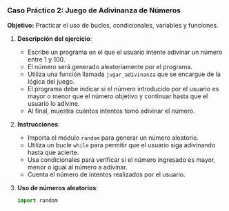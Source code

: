 ### Caso Práctico 2: Juego de Adivinanza de Números
**Objetivo:** Practicar el uso de bucles, condicionales, variables y funciones.

1. **Descripción del ejercicio**:
   - Escribe un programa en el que el usuario intente adivinar un número entre 1 y 100.
   - El número será generado aleatoriamente por el programa.
   - Utiliza una función llamada `jugar_adivinanza` que se encargue de la lógica del juego.
   - El programa debe indicar si el número introducido por el usuario es mayor o menor que el número objetivo y continuar hasta que el usuario lo adivine.
   - Al final, muestra cuántos intentos tomó adivinar el número.

2. **Instrucciones**:
   - Importa el módulo `random` para generar un número aleatorio.
   - Utiliza un bucle `while` para permitir que el usuario siga adivinando hasta que acierte.
   - Usa condicionales para verificar si el número ingresado es mayor, menor o igual al número a adivinar.
   - Cuenta el número de intentos realizados por el usuario.

3. **Uso de números aleatorios**:
   ```python
   import random
   ```